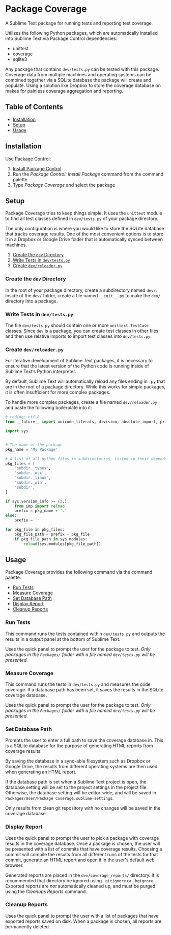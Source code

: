 # Package Coverage

A Sublime Text package for running tests and reporting test coverage.

Utilizes the following Python packages, which are automatically installed into
Sublime Text via Package Control dependencies:

 - unittest
 - coverage
 - sqlite3

Any package that contains `dev/tests.py` can be tested with this package.
Coverage data from multiple machines and operating systems can be combined
together via a SQLite database the package will create and populate. Using a
solution like Dropbox to store the coverage database on makes for painless
coverage aggregation and reporting.

## Table of Contents

 - [Installation](#installation)
 - [Setup](#setup)
 - [Usage](#usage)

## Installation

Use [Package Control](https://packagecontrol.io):

 1. [Install Package Control](https://packagecontrol.io/installation)
 2. Run the *Package Control: Install Package* command from the command palette
 3. Type *Package Coverage* and select the package

## Setup

Package Coverage tries to keep things simple. It uses the `unittest` module
to find all test classes defined in `dev/tests.py` of your package directory.

The only configuration is where you would like to store the SQLite database that
tracks coverage results. One of the most convenient options is to store it in
a Dropbox or Google Drive folder that is automatically synced between machines.

 1. [Create the `dev` Directory](#create-the-dev-directory)
 2. [Write Tests in `dev/tests.py`](#write-tests-in-devtestspy)
 3. [Create `dev/reloader.py`](#create-devreloaderpy)

### Create the `dev` Directory

In the root of your package directory, create a subdirectory named `dev/`.
Inside of the `dev/` folder, create a file named `__init__.py` to make the
`dev/` directory into a package.

### Write Tests in `dev/tests.py`

The file `dev/tests.py` should contain one or more `unittest.TestCase` classes.
Since `dev` is a package, you can create test classes in other files and then
use relative imports to import test classes into `dev/tests.py`.

### Create `dev/reloader.py`

For iterative development of Sublime Text packages, it is necessary to ensure
that the latest version of the Python code is running inside of Sublime Text‘s
Python interpreter.

By default, Sublime Text will automatically reload any files ending in `.py`
that are in the root of a package directory. While this works for simple
packages, it is often insufficient for more complex packages.

To handle more complex packages, create a file named `dev/reloader.py` and
paste the following boilerplate into it:

```python
# coding: utf-8
from __future__ import unicode_literals, division, absolute_import, print_function

import sys


# The name of the package
pkg_name = 'My Package'

# A list of all python files in subdirectories, listed in their dependency order
pkg_files = [
    'subdir._types',
    'subdir._osx',
    'subdir._linux',
    'subdir._win',
    'subdir',
]

if sys.version_info >= (3,):
    from imp import reload
    prefix = pkg_name + '.'
else:
    prefix = ''

for pkg_file in pkg_files:
    pkg_file_path = prefix + pkg_file
    if pkg_file_path in sys.modules:
        reload(sys.modules[pkg_file_path])

```

## Usage

Package Coverage provides the following command via the command palette:

 - [Run Tests](#run-tests)
 - [Measure Coverage](#measure-coverage)
 - [Set Database Path](#set-database-path)
 - [Display Report](#display-report)
 - [Cleanup Reports](#cleanup-reports)

### Run Tests

This command runs the tests contained within `dev/tests.py` and outputs the
results in a output panel at the bottom of Sublime Text.

Uses the quick panel to prompt the user for the package to test. *Only packages
in the `Packages/` folder with a file named `dev/tests.py` will be presented.*

### Measure Coverage

This command runs the tests in `dev/tests.py` and measures the code coverage.
If a database path has been set, it saves the results in the SQLite coverage
database.

Uses the quick panel to prompt the user for the package to test. *Only packages
in the `Packages/` folder with a file named `dev/tests.py` will be presented.*

### Set Database Path

Prompts the user to enter a full path to save the coverage database in. This
is a SQLite database for the purpose of generating HTML reports from coverage
results.

By saving the database in a sync-able filesystem such as Dropbox or Google
Drive, the results from different operating systems are then used when
generating an HTML report.

If the database path is set when a Sublime Text project is open, the database
setting will be set to the project settings in the project file. Otherwise, the
database setting will be editor-wide, and will be saved in
`Packages/User/Package Coverage.sublime-settings`.

Only results from clean git repository with no changes will be saved in the
coverage database.

### Display Report

Uses the quick panel to prompt the user to pick a package with coverage results
in the coverage database. Once a package is chosen, the user will be presented
with a list of commits that have coverage results. Choosing a commit will
compile the results from all different runs of the tests for that commit,
generate an HTML report and open it in the user's default web browser.

Generated reports are placed in the `dev/coverage_reports/` directory. It is
recommended that directory be ignored using `.gitignore` or `.hgignore`.
Exported reports are *not* automatically cleaned up, and must be purged using
the *Cleanups Reports* command.

### Cleanup Reports

Uses the quick panel to prompt the user with a list of packages that have
exported reports saved on disk. When a package is chosen, all reports are
permanently deleted.
